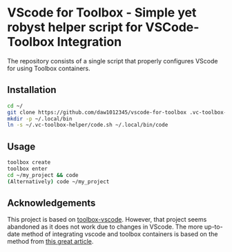 # VScode for Toolbox - Simple yet robyst helper script for VSCode-Toolbox Integration

The repository consists of a single script that properly configures VScode for using Toolbox containers.

## Installation

```bash
cd ~/
git clone https://github.com/daw1012345/vscode-for-toolbox .vc-toolbox-helper
mkdir -p ~/.local/bin
ln -s ~/.vc-toolbox-helper/code.sh ~/.local/bin/code

```

## Usage

```bash
toolbox create
toolbox enter
cd ~/my_project && code
(Alternatively) code ~/my_project
```

## Acknowledgements 
This project is based on [toolbox-vscode](https://github.com/owtaylor/toolbox-vscode). However, that project seems abandoned as it does not work due to changes in VScode.
The more up-to-date method of integrating vscode and toolbox containers is based on the method from [this great article](https://hackandslash.blog/how-to-run-vs-code-flatpak-with-a-toolbox-with-code-completion/).